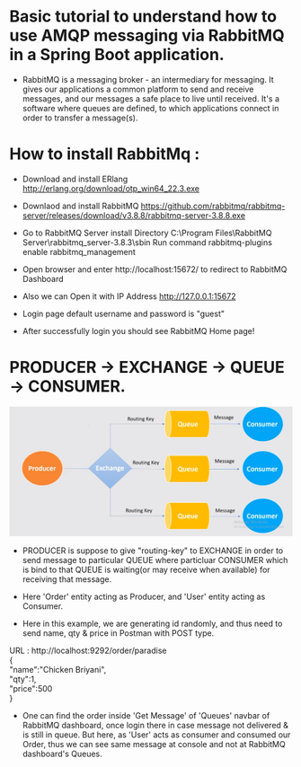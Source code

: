 # Basic tutorial to understand how to use AMQP messaging via RabbitMQ in a Spring Boot application.

- RabbitMQ is a messaging broker - an intermediary for messaging. It gives our applications a 
common platform to send and receive messages, and our messages a safe place to live until received.
It's a software where queues are defined, to which applications connect in order to transfer a message(s).

# How to install RabbitMq : 

- Download and install ERlang http://erlang.org/download/otp_win64_22.3.exe

- Downlaod and install RabbitMQ https://github.com/rabbitmq/rabbitmq-server/releases/download/v3.8.8/rabbitmq-server-3.8.8.exe

- Go to RabbitMQ Server install Directory C:\Program Files\RabbitMQ Server\rabbitmq_server-3.8.3\sbin
Run command rabbitmq-plugins enable rabbitmq_management

- Open browser and enter http://localhost:15672/ to redirect to RabbitMQ Dashboard

- Also we can Open it with IP Address http://127.0.0.1:15672

- Login page default username and password is "guest"

- After successfully login you should see RabbitMQ Home page!

# PRODUCER -> EXCHANGE -> QUEUE -> CONSUMER. 

![](https://github.com/AadityaUoHyd/Basic-RabbitMQ-Demo/blob/master/RabbiTmq.png) 

- PRODUCER is suppose to give "routing-key" to EXCHANGE in order to send message to particular QUEUE where particluar 
CONSUMER which is bind to that QUEUE is waiting(or may receive when available) for receiving that message.

- Here 'Order' entity acting as Producer, and 'User' entity acting as Consumer.
- Here in this example, we are generating id randomly, and thus need to send name, qty & price in Postman with POST type. 

URL : http://localhost:9292/order/paradise <br>
{ <br>
	"name":"Chicken Briyani", <br>
	"qty":1, <br>
	"price":500 <br>
} <br>

- One can find the order inside 'Get Message' of 'Queues' navbar of RabbitMQ dashboard, once login there in case message not delivered & is still in queue.
But here, as 'User' acts as consumer and consumed our Order, thus we can see same message at console and not at RabbitMQ dashboard's Queues.
